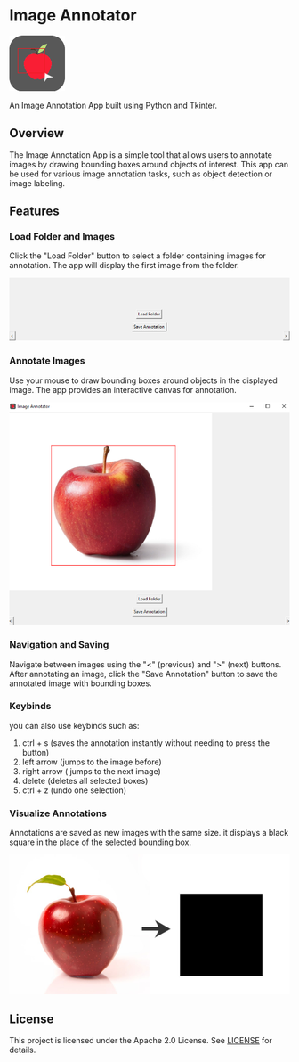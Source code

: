 # Image Annotator

![App Icon](images/app_icon.png)

An Image Annotation App built using Python and Tkinter.

## Overview

The Image Annotation App is a simple tool that allows users to annotate images by drawing bounding boxes around objects of interest. This app can be used for various image annotation tasks, such as object detection or image labeling.

## Features

### Load Folder and Images

Click the "Load Folder" button to select a folder containing images for annotation. The app will display the first image from the folder.

![Load Folder](images/lf.PNG)

### Annotate Images

Use your mouse to draw bounding boxes around objects in the displayed image. The app provides an interactive canvas for annotation.

![Annotate Images](images/aim.PNG)

### Navigation and Saving

Navigate between images using the "<" (previous) and ">" (next) buttons. After annotating an image, click the "Save Annotation" button to save the annotated image with bounding boxes.


### Keybinds
you can also use keybinds such as:

  1. ctrl + s (saves the annotation instantly without needing to press the button)
  2. left arrow (jumps to the image before)
  3. right arrow ( jumps to the next image)
  4. delete (deletes all selected boxes)
  5. ctrl + z (undo one selection)


### Visualize Annotations

Annotations are saved as new images with the same size. it displays a black square in the place of the selected bounding box.

![Visualize Annotations](images/Visualize_Annotations.png)

## License

This project is licensed under the Apache 2.0 License. See [LICENSE](LICENSE) for details.




